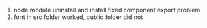 1. node module uninstall and install fixed component export problem
2. font in src folder worked, public folder did not
